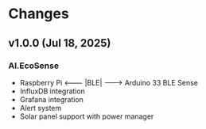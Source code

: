 # Changes

## v1.0.0 (Jul 18, 2025)
### AI.EcoSense
- Raspberry Pi <---  |BLE|  ---> Arduino 33 BLE Sense
- InfluxDB integration
- Grafana integration
- Alert system
- Solar panel support with power manager